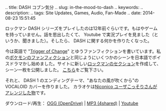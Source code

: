 .. title: DASH コブン気分
.. slug: in-the-mood-to-dash
.. keywords: 
.. description: 
.. tags: Site Updates, Games, Audio, Fan-Made
.. date: 2014-08-23 15:51:45

ロックマン DASH シリーズをプレイしたのは12年前ぐらいです。もはやゲームを持っていません。話を思出したくて、 Youtube で実況プレイを見ました（というか、聞きました）。そしたら、 DASH に関する何かを作りたくなった。

今は英語で "[Trigger of Change][fftoc]" とゆうファンフィクションを書いています。私の[ポケモンのファンフィクション][psl-drama]と同じようにいくつかのシーンを日本語でボイスドラマかし始めました。サイトに新しい[ロックマンのセクション](/ja/rockman)を作成して、シーン一枚を公開しました。 [こちら](/ja/rockman/toc/drama)をご覧下さい。

それと、 DASH 1 のエンディングテーマ、"あなたの風が吹くから"の VOCALOID カバーを作りました。 カラオケは[Niconico ユーザこっそりさんがアレンジした物][dash-kaze-karaoke]です。

ダウンロード/再生： [OGG (OpenDrive)][dash-kaze-od] | [MP3 (4shared)][dash-kaze-4s] | [Youtube][dash-kaze-yt]


[fftoc]: https://www.fanfiction.net/s/10564022/1/Trigger-of-Change
[psl-drama]: /en/pokemon/sl/drama
[dash-kaze-karaoke]: http://www.nicovideo.jp/watch/sm15445695
[dash-kaze-od]: http://aiyumi.opendrive.com/files/89882897_wjfA3_acdc/gumi_power_-_dash-kaze_0.1.ogg
[dash-kaze-4s]: http://www.4shared.com/mp3/44Pq_-xLba/gumi_power_-_dash-kaze_01.html
[dash-kaze-yt]: https://www.youtube.com/watch?v=zW77ScDa3hA
